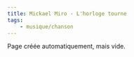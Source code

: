 ```yaml
---
title: Mickael Miro - L'horloge tourne
tags:
    - musique/chanson
---
```


Page créée automatiquement, mais vide.
